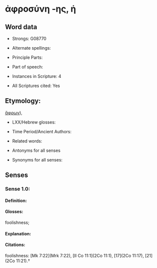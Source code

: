 # ἀφροσύνη -ης, ἡ

<!-- Status: S2=NeedsEdits -->
<!-- Lexica used for edits:   -->

## Word data

* Strongs: G08770

* Alternate spellings:



* Principle Parts: 


* Part of speech: 


* Instances in Scripture: 4

* All Scriptures cited: Yes

## Etymology: 

[ἄφρων]()),

* LXX/Hebrew glosses: 


* Time Period/Ancient Authors: 


* Related words: 

* Antonyms for all senses

* Synonyms for all senses: 


## Senses 


### Sense  1.0: 

#### Definition: 

#### Glosses: 

foolishness; 

#### Explanation: 


#### Citations: 

foolishness: [Mk 7:22](Mrk 7:22), [II Co 11:1](2Co 11:1), [17](2Co 11:17), [21](2Co 11:21).†
